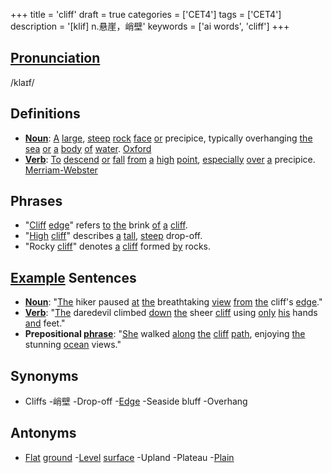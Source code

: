 +++
title = 'cliff'
draft = true
categories = ['CET4']
tags = ['CET4']
description = '[klif] n.悬崖，峭壁'
keywords = ['ai words', 'cliff']
+++

## [Pronunciation](/en/post/pronunciation/)
/klaɪf/

## Definitions
- **[Noun](/en/post/noun/)**: [A](/en/post/a/) [large](/en/post/large/), [steep](/en/post/steep/) [rock](/en/post/rock/) [face](/en/post/face/) [or](/en/post/or/) precipice, typically overhanging [the](/en/post/the/) [sea](/en/post/sea/) [or](/en/post/or/) [a](/en/post/a/) [body](/en/post/body/) [of](/en/post/of/) [water](/en/post/water/). [Oxford](https://en.oxforddictionaries.com/[definition](/en/post/definition/)/[cliff](/en/post/cliff/))
- **[Verb](/en/post/verb/)**: [To](/en/post/to/) [descend](/en/post/descend/) [or](/en/post/or/) [fall](/en/post/fall/) [from](/en/post/from/) [a](/en/post/a/) [high](/en/post/high/) [point](/en/post/point/), [especially](/en/post/especially/) [over](/en/post/over/) [a](/en/post/a/) precipice. [Merriam-Webster](https://www.merriam-webster.com/[dictionary](/en/post/dictionary/)/[cliff](/en/post/cliff/))

## Phrases
- "[Cliff](/en/post/cliff/) [edge](/en/post/edge/)" refers [to](/en/post/to/) [the](/en/post/the/) brink [of](/en/post/of/) [a](/en/post/a/) [cliff](/en/post/cliff/).
- "[High](/en/post/high/) [cliff](/en/post/cliff/)" describes [a](/en/post/a/) [tall](/en/post/tall/), [steep](/en/post/steep/) drop-off.
- "Rocky [cliff](/en/post/cliff/)" denotes [a](/en/post/a/) [cliff](/en/post/cliff/) formed [by](/en/post/by/) rocks.

## [Example](/en/post/example/) Sentences
- **[Noun](/en/post/noun/)**: "[The](/en/post/the/) hiker paused [at](/en/post/at/) [the](/en/post/the/) breathtaking [view](/en/post/view/) [from](/en/post/from/) [the](/en/post/the/) cliff's [edge](/en/post/edge/)."
- **[Verb](/en/post/verb/)**: "[The](/en/post/the/) daredevil climbed [down](/en/post/down/) [the](/en/post/the/) sheer [cliff](/en/post/cliff/) using [only](/en/post/only/) [his](/en/post/his/) hands [and](/en/post/and/) feet."
- **Prepositional [phrase](/en/post/phrase/)**: "[She](/en/post/she/) walked [along](/en/post/along/) [the](/en/post/the/) [cliff](/en/post/cliff/) [path](/en/post/path/), enjoying [the](/en/post/the/) stunning [ocean](/en/post/ocean/) views."

## Synonyms
- Cliffs
-峭壁
-Drop-off
-[Edge](/en/post/edge/)
-Seaside bluff
-Overhang

## Antonyms
- [Flat](/en/post/flat/) [ground](/en/post/ground/)
-[Level](/en/post/level/) [surface](/en/post/surface/)
-Upland
-Plateau
-[Plain](/en/post/plain/)
